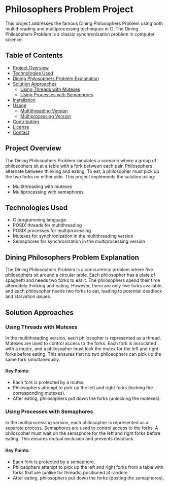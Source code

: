 # Philosophers Problem Project

This project addresses the famous Dining Philosophers Problem using both multithreading and multiprocessing techniques in C. The Dining Philosophers Problem is a classic synchronization problem in computer science.

## Table of Contents
- [Project Overview](#project-overview)
- [Technologies Used](#technologies-used)
- [Dining Philosophers Problem Explanation](#dining-philosophers-problem-explanation)
- [Solution Approaches](#solution-approaches)
  - [Using Threads with Mutexes](#using-threads-with-mutexes)
  - [Using Processes with Semaphores](#using-processes-with-semaphores)
- [Installation](#installation)
- [Usage](#usage)
  - [Multithreading Version](#multithreading-version)
  - [Multiprocessing Version](#multiprocessing-version)
- [Contributing](#contributing)
- [License](#license)
- [Contact](#contact)

## Project Overview

The Dining Philosophers Problem simulates a scenario where a group of philosophers sit at a table with a fork between each pair. Philosophers alternate between thinking and eating. To eat, a philosopher must pick up the two forks on either side. This project implements the solution using:
- Multithreading with mutexes
- Multiprocessing with semaphores

## Technologies Used

- C programming language
- POSIX threads for multithreading
- POSIX processes for multiprocessing
- Mutexes for synchronization in the multithreading version
- Semaphores for synchronization in the multiprocessing version

## Dining Philosophers Problem Explanation

The Dining Philosophers Problem is a concurrency problem where five philosophers sit around a circular table. Each philosopher has a plate of spaghetti and needs two forks to eat it. The philosophers spend their time alternately thinking and eating. However, there are only five forks available, and each philosopher needs two forks to eat, leading to potential deadlock and starvation issues.

## Solution Approaches

### Using Threads with Mutexes

In the multithreading version, each philosopher is represented as a thread. Mutexes are used to control access to the forks. Each fork is associated with a mutex, and a philosopher must lock the mutex for the left and right forks before eating. This ensures that no two philosophers can pick up the same fork simultaneously.

#### Key Points:
- Each fork is protected by a mutex.
- Philosophers attempt to pick up the left and right forks (locking the corresponding mutexes).
- After eating, philosophers put down the forks (unlocking the mutexes).

### Using Processes with Semaphores

In the multiprocessing version, each philosopher is represented as a separate process. Semaphores are used to control access to the forks. A philosopher must wait on the semaphore for the left and right forks before eating. This ensures mutual exclusion and prevents deadlock.

#### Key Points:
- Each fork is protected by a semaphore.
- Philosophers attempt to pick up the left and right forks from a table with forks that are (unlike for threads) positioned at random.
- After eating, philosophers put down the forks (posting the semaphores).

